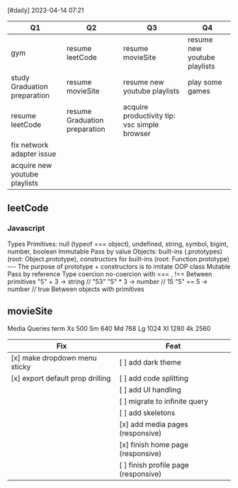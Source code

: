 [#daily]
2023-04-14
07:21

| Q1                            | Q2                            | Q3                                           | Q4                           |
| ----------------------------- | ----------------------------- | -------------------------------------------- | ---------------------------- |
| gym                           | resume leetCode               | resume movieSite                             | resume new youtube playlists |
| study Graduation preparation  | resume movieSite              | resume new youtube playlists                 | play some games                             |
| resume leetCode               | resume Graduation preparation | acquire productivity tip: vsc simple browser |                              |
| fix network adapter issue     |                               |                                              |                              |
| acquire new youtube playlists |                               |                                              |                              |


## leetCode
### Javascript
Types
	Primitives: null (typeof === object), undefined, string, symbol, bigint, number, boolean
		Immutable
		Pass by value
	Objects: built-ins (.prototypes) (root: Object.prototype), constructors for built-ins (root: Function.prototype)  --- The purpose of prototype + constructors is to imitate OOP class
		Mutable
		Pass by reference
Type coercion
	no-coercion with === , !== 
	Between primitives
		"5" + 3 -> string // "53" 
		"5" * 3 -> number  // 15 
		"5" == 5 -> number // true
	Between objects with primitives

## movieSite


Media Queries term
Xs 500
Sm 640
Md 768
Lg 1024
Xl 1280
4k 2560

| Fix                              | Feat                                 |
| -------------------------------- | ------------------------------------ |
| [x] make dropdown menu sticky    | [ ] add dark theme                   |
| [x] export default prop drilling | [ ] add code splitting               |
|                                  | [ ] add UI handling                  |
|                                  | [ ] migrate to infinite query        |
|                                  | [ ] add skeletons                    |
|                                  | [x] add media pages (responsive)     |
|                                  | [x] finish home page (responsive)    |
|                                  | [ ] finish profile page (responsive) |

